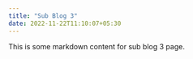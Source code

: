 ```yaml
---
title: "Sub Blog 3"
date: 2022-11-22T11:10:07+05:30
---
```


This is some markdown content for sub blog 3 page.